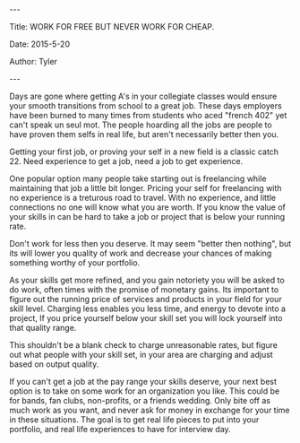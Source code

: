 \-\--

Title: WORK FOR FREE BUT NEVER WORK FOR CHEAP.

Date: 2015-5-20

Author: Tyler

\-\--

Days are gone where getting A's in your collegiate classes would ensure
your smooth transitions from school to a great job. These days employers
have been burned to many times from students who aced "french 402\" yet
can't speak un seul mot. The people hoarding all the jobs are people to
have proven them selfs in real life, but aren't necessarily better then
you.

Getting your first job, or proving your self in a new field is a classic
catch 22. Need experience to get a job, need a job to get experience.

One popular option many people take starting out is freelancing while
maintaining that job a little bit longer. Pricing your self for
freelancing with no experience is a treturous road to travel. With no
experience, and little connections no one will know what you are worth.
If you know the value of your skills in can be hard to take a job or
project that is below your running rate.

Don't work for less then you deserve. It may seem "better then nothing",
but its will lower you quality of work and decrease your chances of
making something worthy of your portfolio.

As your skills get more refined, and you gain notoriety you will be
asked to do work, often times with the promise of monetary gains. Its
important to figure out the running price of services and products in
your field for your skill level. Charging less enables you less time,
and energy to devote into a project, If you price yourself below your
skill set you will lock yourself into that quality range.

This shouldn't be a blank check to charge unreasonable rates, but figure
out what people with your skill set, in your area are charging and
adjust based on output quality.

If you can't get a job at the pay range your skills deserve, your next
best option is to take on some work for an organization you like. This
could be for bands, fan clubs, non-profits, or a friends wedding. Only
bite off as much work as you want, and never ask for money in exchange
for your time in these situations. The goal is to get real life pieces
to put into your portfolio, and real life experiences to have for
interview day.
